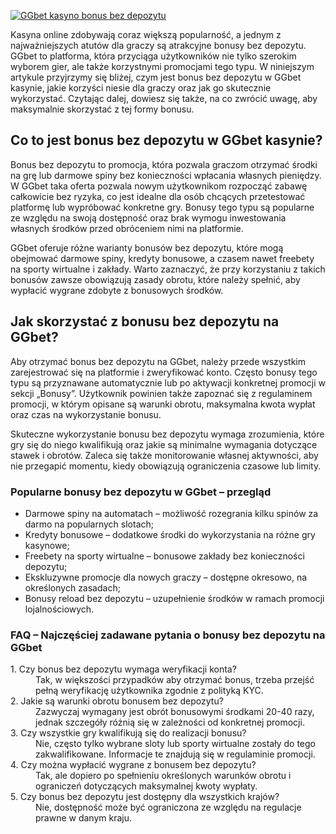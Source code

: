 [![GGbet kasyno bonus bez depozytu](https://123-caf.pages.dev/gitsignup.png)](https://vrmoo.ru/Bt82HjjY)

<p>Kasyna online zdobywają coraz większą popularność, a jednym z najważniejszych atutów dla graczy są atrakcyjne bonusy bez depozytu. GGbet to platforma, która przyciąga użytkowników nie tylko szerokim wyborem gier, ale także korzystnymi promocjami tego typu. W niniejszym artykule przyjrzymy się bliżej, czym jest bonus bez depozytu w GGbet kasynie, jakie korzyści niesie dla graczy oraz jak go skutecznie wykorzystać. Czytając dalej, dowiesz się także, na co zwrócić uwagę, aby maksymalnie skorzystać z tej formy bonusu.</p>  <h2>Co to jest bonus bez depozytu w GGbet kasynie?</h2> <p>Bonus bez depozytu to promocja, która pozwala graczom otrzymać środki na grę lub darmowe spiny bez konieczności wpłacania własnych pieniędzy. W GGbet taka oferta pozwala nowym użytkownikom rozpocząć zabawę całkowicie bez ryzyka, co jest idealne dla osób chcących przetestować platformę lub wypróbować konkretne gry. Bonusy tego typu są popularne ze względu na swoją dostępność oraz brak wymogu inwestowania własnych środków przed obróceniem nimi na platformie.</p>  <p>GGbet oferuje różne warianty bonusów bez depozytu, które mogą obejmować darmowe spiny, kredyty bonusowe, a czasem nawet freebety na sporty wirtualne i zakłady. Warto zaznaczyć, że przy korzystaniu z takich bonusów zawsze obowiązują zasady obrotu, które należy spełnić, aby wypłacić wygrane zdobyte z bonusowych środków.</p>  <h2>Jak skorzystać z bonusu bez depozytu na GGbet?</h2> <p>Aby otrzymać bonus bez depozytu na GGbet, należy przede wszystkim zarejestrować się na platformie i zweryfikować konto. Często bonusy tego typu są przyznawane automatycznie lub po aktywacji konkretnej promocji w sekcji „Bonusy”. Użytkownik powinien także zapoznać się z regulaminem promocji, w którym opisane są warunki obrotu, maksymalna kwota wypłat oraz czas na wykorzystanie bonusu.</p>  <p>Skuteczne wykorzystanie bonusu bez depozytu wymaga zrozumienia, które gry się do niego kwalifikują oraz jakie są minimalne wymagania dotyczące stawek i obrotów. Zaleca się także monitorowanie własnej aktywności, aby nie przegapić momentu, kiedy obowiązują ograniczenia czasowe lub limity.</p>  <h3>Popularne bonusy bez depozytu w GGbet – przegląd</h3> <ul>   <li>Darmowe spiny na automatach – możliwość rozegrania kilku spinów za darmo na popularnych slotach;</li>   <li>Kredyty bonusowe – dodatkowe środki do wykorzystania na różne gry kasynowe;</li>   <li>Freebety na sporty wirtualne – bonusowe zakłady bez konieczności depozytu;</li>   <li>Ekskluzywne promocje dla nowych graczy – dostępne okresowo, na określonych zasadach;</li>   <li>Bonusy reload bez depozytu – uzupełnienie środków w ramach promocji lojalnościowych.</li> </ul>  <h3>FAQ – Najczęściej zadawane pytania o bonusy bez depozytu na GGbet</h3> <dl>   <dt>1. Czy bonus bez depozytu wymaga weryfikacji konta?</dt>   <dd>Tak, w większości przypadków aby otrzymać bonus, trzeba przejść pełną weryfikację użytkownika zgodnie z polityką KYC.</dd>    <dt>2. Jakie są warunki obrotu bonusem bez depozytu?</dt>   <dd>Zazwyczaj wymagany jest obrót bonusowymi środkami 20-40 razy, jednak szczegóły różnią się w zależności od konkretnej promocji.</dd>    <dt>3. Czy wszystkie gry kwalifikują się do realizacji bonusu?</dt>   <dd>Nie, często tylko wybrane sloty lub sporty wirtualne zostały do tego zakwalifikowane. Informacje te znajdują się w regulaminie promocji.</dd>    <dt>4. Czy można wypłacić wygrane z bonusem bez depozytu?</dt>   <dd>Tak, ale dopiero po spełnieniu określonych warunków obrotu i ograniczeń dotyczących maksymalnej kwoty wypłaty.</dd>    <dt>5. Czy bonus bez depozytu jest dostępny dla wszystkich krajów?</dt>   <dd>Nie, dostępność może być ograniczona ze względu na regulacje prawne w danym kraju.</dd> </dl>